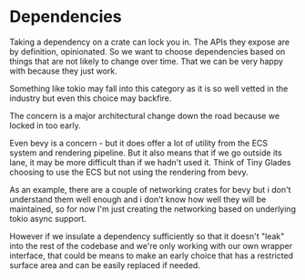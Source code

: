 # Dependencies

Taking a dependency on a crate can lock you in. The APIs they expose are by definition, opinionated. So we want to choose dependencies based on things that are not likely to change over time. That we can be very happy with because they just work.

Something like tokio may fall into this category as it is so well vetted in the industry but even this choice may backfire.

The concern is a major architectural change down the road because we locked in too early.

Even bevy is a concern - but it does offer a lot of utility from the ECS system and rendering pipeline. But it also means that if we go outside its lane, it may be more difficult than if we hadn't used it. Think of Tiny Glades choosing to use the ECS but not using the rendering from bevy.

As an example, there are a couple of networking crates for bevy but i don't understand them well enough and i don't know how well they will be maintained, so for now I'm just creating the networking based on underlying tokio async support.

However if we insulate a dependency sufficiently so that it doesn't "leak" into the rest of the codebase and we're only working with our own wrapper interface, that could be means to make an early choice that has a restricted surface area and can be easily replaced if needed.
